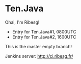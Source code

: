 Ten.Java
========

Ohai, I'm Ribesg!
* Entry for Ten.Java#1, 0800UTC
* Entry for Ten.Java#2, 1600UTC

This is the master empty branch!

Jenkins server: http://ci.ribesg.fr/